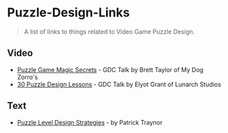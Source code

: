 # Puzzle-Design-Links

> A list of links to things related to Video Game Puzzle Design.


## Video

- [Puzzle Game Magic Secrets](https://www.youtube.com/watch?v=B36_OL1ZXVM) - GDC Talk by Brett Taylor of My Dog Zorro's 
- [30 Puzzle Design Lessons](https://www.youtube.com/watch?v=oCHciE9CYfA) - GDC Talk by Elyot Grant of Lunarch Studios

## Text

- [Puzzle Level Design Strategies](https://cwpat.me/misc/puzzle-level-idea-strategies/) - by Patrick Traynor
